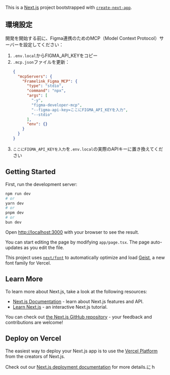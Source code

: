 This is a [Next.js](https://nextjs.org) project bootstrapped with [`create-next-app`](https://nextjs.org/docs/app/api-reference/cli/create-next-app).

## 環境設定

開発を開始する前に、Figma連携のためのMCP（Model Context Protocol）サーバーを設定してください：

1. `.env.local`からFIGMA_API_KEYをコピー
2. `.mcp.json`ファイルを更新：
   ```json
   {
     "mcpServers": {
       "Framelink_Figma_MCP": {
         "type": "stdio",
         "command": "npx",
         "args": [
           "-y",
           "figma-developer-mcp",
           "--figma-api-key=ここにFIGMA_API_KEYを入力",
           "--stdio"
         ],
         "env": {}
       }
     }
   }
   ```
3. `ここにFIGMA_API_KEYを入力`を`.env.local`の実際のAPIキーに置き換えてください

## Getting Started

First, run the development server:

```bash
npm run dev
# or
yarn dev
# or
pnpm dev
# or
bun dev
```

Open [http://localhost:3000](http://localhost:3000) with your browser to see the result.

You can start editing the page by modifying `app/page.tsx`. The page auto-updates as you edit the file.

This project uses [`next/font`](https://nextjs.org/docs/app/building-your-application/optimizing/fonts) to automatically optimize and load [Geist](https://vercel.com/font), a new font family for Vercel.

## Learn More

To learn more about Next.js, take a look at the following resources:

- [Next.js Documentation](https://nextjs.org/docs) - learn about Next.js features and API.
- [Learn Next.js](https://nextjs.org/learn) - an interactive Next.js tutorial.

You can check out [the Next.js GitHub repository](https://github.com/vercel/next.js) - your feedback and contributions are welcome!

## Deploy on Vercel

The easiest way to deploy your Next.js app is to use the [Vercel Platform](https://vercel.com/new?utm_medium=default-template&filter=next.js&utm_source=create-next-app&utm_campaign=create-next-app-readme) from the creators of Next.js.

Check out our [Next.js deployment documentation](https://nextjs.org/docs/app/building-your-application/deploying) for more details.にｈ